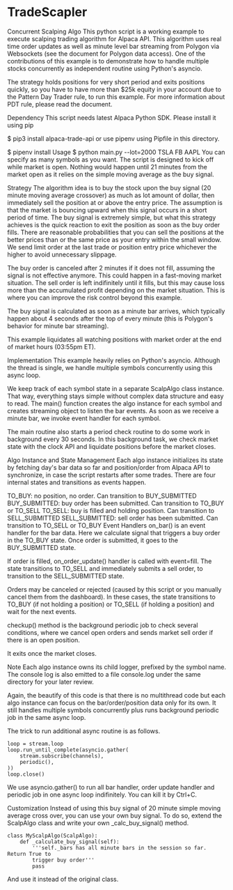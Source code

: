 # TradeScapler

Concurrent Scalping Algo
This python script is a working example to execute scalping trading algorithm for Alpaca API. This algorithm uses real time order updates as well as minute level bar streaming from Polygon via Websockets (see the document for Polygon data access). One of the contributions of this example is to demonstrate how to handle multiple stocks concurrently as independent routine using Python's asyncio.

The strategy holds positions for very short period and exits positions quickly, so you have to have more than $25k equity in your account due to the Pattern Day Trader rule, to run this example. For more information about PDT rule, please read the document.

Dependency
This script needs latest Alpaca Python SDK. Please install it using pip

$ pip3 install alpaca-trade-api
or use pipenv using Pipfile in this directory.

$ pipenv install
Usage
$ python main.py --lot=2000 TSLA FB AAPL
You can specify as many symbols as you want. The script is designed to kick off while market is open. Nothing would happen until 21 minutes from the market open as it relies on the simple moving average as the buy signal.

Strategy
The algorithm idea is to buy the stock upon the buy signal (20 minute moving average crossover) as much as lot amount of dollar, then immediately sell the position at or above the entry price. The assumption is that the market is bouncing upward when this signal occurs in a short period of time. The buy signal is extremely simple, but what this strategy achieves is the quick reaction to exit the position as soon as the buy order fills. There are reasonable probabilities that you can sell the positions at the better prices than or the same price as your entry within the small window. We send limit order at the last trade or position entry price whichever the higher to avoid unnecessary slippage.

The buy order is canceled after 2 minutes if it does not fill, assuming the signal is not effective anymore. This could happen in a fast-moving market situation. The sell order is left indifinitely until it fills, but this may cause loss more than the accumulated profit depending on the market situation. This is where you can improve the risk control beyond this example.

The buy signal is calculated as soon as a minute bar arrives, which typically happen about 4 seconds after the top of every minute (this is Polygon's behavior for minute bar streaming).

This example liquidates all watching positions with market order at the end of market hours (03:55pm ET).

Implementation
This example heavily relies on Python's asyncio. Although the thread is single, we handle multiple symbols concurrently using this async loop.

We keep track of each symbol state in a separate ScalpAlgo class instance. That way, everything stays simple without complex data structure and easy to read. The main() function creates the algo instance for each symbol and creates streaming object to listen the bar events. As soon as we receive a minute bar, we invoke event handler for each symbol.

The main routine also starts a period check routine to do some work in background every 30 seconds. In this background task, we check market state with the clock API and liquidate positions before the market closes.

Algo Instance and State Management
Each algo instance initializes its state by fetching day's bar data so far and position/order from Alpaca API to synchronize, in case the script restarts after some trades. There are four internal states and transitions as events happen.

TO_BUY: no position, no order. Can transition to BUY_SUBMITTED
BUY_SUBMITTED: buy order has been submitted. Can transition to TO_BUY or TO_SELL
TO_SELL: buy is filled and holding position. Can transition to SELL_SUBMITTED
SELL_SUBMITTED: sell order has been submitted. Can transition to TO_SELL or TO_BUY
Event Handlers
on_bar() is an event handler for the bar data. Here we calculate signal that triggers a buy order in the TO_BUY state. Once order is submitted, it goes to the BUY_SUBMITTED state.

If order is filled, on_order_update() handler is called with event=fill. The state transitions to TO_SELL and immediately submits a sell order, to transition to the SELL_SUBMITTED state.

Orders may be canceled or rejected (caused by this script or you manually cancel them from the dashboard). In these cases, the state transitions to TO_BUY (if not holding a position) or TO_SELL (if holding a position) and wait for the next events.

checkup() method is the background periodic job to check several conditions, where we cancel open orders and sends market sell order if there is an open position.

It exits once the market closes.

Note
Each algo instance owns its child logger, prefixed by the symbol name. The console log is also emitted to a file console.log under the same directory for your later review.

Again, the beautify of this code is that there is no multithread code but each algo instance can focus on the bar/order/position data only for its own. It still handles multiple symbols concurrently plus runs background periodic job in the same async loop.

The trick to run additional async routine is as follows.

    loop = stream.loop
    loop.run_until_complete(asyncio.gather(
        stream.subscribe(channels),
        periodic(),
    ))
    loop.close()
We use asyncio.gather() to run all bar handler, order update handler and periodic job in one async loop indifinitely. You can kill it by Ctrl+C.

Customization
Instead of using this buy signal of 20 minute simple moving average cross over, you can use your own buy signal. To do so, extend the ScalpAlgo class and write your own _calc_buy_signal() method.

    class MyScalpAlgo(ScalpAlgo):
        def _calculate_buy_signal(self):
            '''self._bars has all minute bars in the session so far. Return True to
            trigger buy order'''
            pass
And use it instead of the original class.
